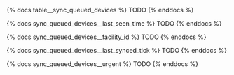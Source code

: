 {% docs table__sync_queued_devices %}
TODO
{% enddocs %}

{% docs sync_queued_devices__last_seen_time %}
TODO
{% enddocs %}

{% docs sync_queued_devices__facility_id %}
TODO
{% enddocs %}

{% docs sync_queued_devices__last_synced_tick %}
TODO
{% enddocs %}

{% docs sync_queued_devices__urgent %}
TODO
{% enddocs %}
